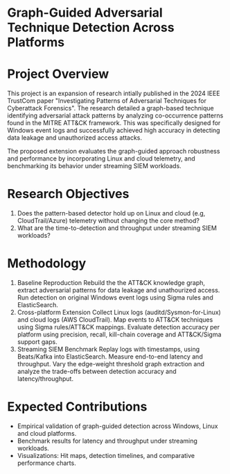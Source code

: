 # Graph-Guided Adversarial Technique Detection Across Platforms
# Project Overview
This project is an expansion of research intially published in the 2024 IEEE TrustCom paper "Investigating Patterns of Adversarial Techniques for Cyberattack Forensics". The research detailed a graph-based technique identifying adversarial attack patterns by analyzing co-occurrence patterns found in the MITRE ATT&CK framework. This was specifically designed for Windows event logs and successfully achieved high accuracy in detecting data leakage and unauthorized access attacks.

The proposed extension evaluates the graph-guided approach robustness and performance by incorporating Linux and cloud telemetry, and benchmarking its behavior under streaming SIEM workloads.
# Research Objectives
1. Does the pattern-based detector hold up on Linux and cloud (e.g, CloudTrail/Azure) telemetry without changing the core method?
2. What are the time-to-detection and throughput under streaming SIEM workloads?
# Methodology
1. Baseline Reproduction
Rebuild the the ATT&CK knowledge graph, extract adversarial patterns for data leakage and unathourized access. Run detection on original Windows event logs using Sigma rules and ElasticSearch.
2. Cross-platform Extension
Collect Linux logs (auditd/Sysmon-for-Linux) and cloud logs (AWS CloudTrail). Map events to ATT&CK techniques using Sigma rules/ATT&CK mappings. Evaluate detection accuracy per platform using precision, recall, kill-chain coverage and ATT&CK/Sigma support gaps.
3. Streaming SIEM Benchmark
Replay logs with timestamps, using Beats/Kafka into ElasticSearch. Measure end-to-end latency and throughput. Vary the edge-weight threshold graph extraction and analyze the trade-offs between detection accuracy and latency/throughput.
# Expected Contributions
- Empirical validation of graph-guided detection across Windows, Linux and cloud platforms.
- Benchmark results for latency and throughput under streaming workloads.
- Visualizations: Hit maps, detection timelines, and comparative performance charts.
